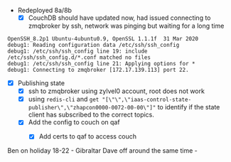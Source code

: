 - Redeployed 8a/8b
	- [x] CouchDB should have updated now, had issued connecting to zmqbroker by ssh, network was pinging but waiting for a long time 
```
OpenSSH_8.2p1 Ubuntu-4ubuntu0.9, OpenSSL 1.1.1f  31 Mar 2020
debug1: Reading configuration data /etc/ssh/ssh_config
debug1: /etc/ssh/ssh_config line 19: include /etc/ssh/ssh_config.d/*.conf matched no files
debug1: /etc/ssh/ssh_config line 21: Applying options for *
debug1: Connecting to zmqbroker [172.17.139.113] port 22.
```

- [x] Publishing state
	- [x] ssh to zmqbroker using zylvel0 account, root does not work
	- [x] using `redis-cli` and `get "[\"\",\"iaas-control-state-publisher\",\"zhapcon0000-0072-00-00\"]"` to identify if the state client has subscribed to the correct topics. 
	- [x] Add the config to couch on qaf
		- [x] Add certs to qaf to access couch



Ben on holiday 18-22 - Gibraltar 
Dave off around the same time - 